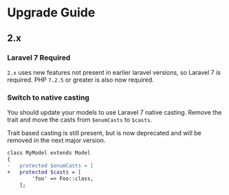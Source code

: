 # Upgrade Guide

## 2.x

### Laravel 7 Required
`2.x` uses new features not present in earlier laravel versions, so Laravel 7 is required.
PHP `7.2.5` or greater is also now required.

### Switch to native casting

You should update your models to use Laravel 7 native casting. Remove the trait and
move the casts from `$enumCasts` to `$casts`. 

Trait based casting is still present, but is now deprecated and will be removed in the next major version.

```diff
class MyModel extends Model
{
-   protected $enumCasts = [
+   protected $casts = [
        'foo' => Foo::class,
    ];
```
